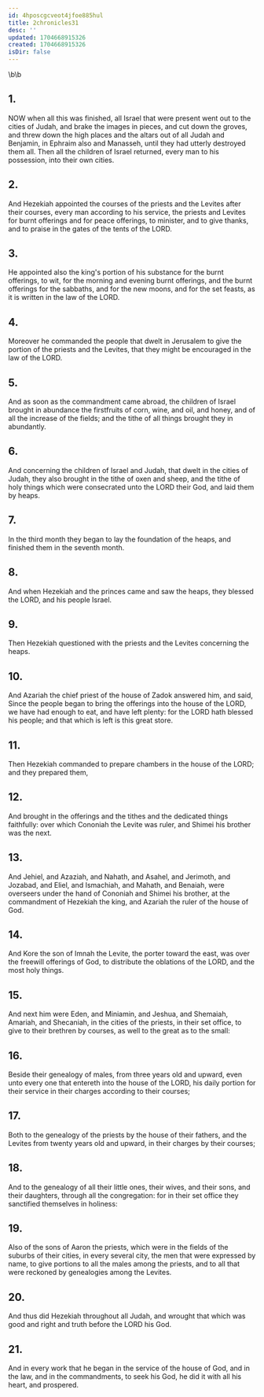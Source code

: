 ```yaml
---
id: 4hposcgcveot4jfoe885hul
title: 2chronicles31
desc: ''
updated: 1704668915326
created: 1704668915326
isDir: false
---
```

\b\b
## 1.
NOW when all this was finished, all Israel that were present went out to the cities of Judah, and brake the images in pieces, and cut down the groves, and threw down the high places and the altars out of all Judah and Benjamin, in Ephraim also and Manasseh, until they had utterly destroyed them all.  Then all the children of Israel returned, every man to his possession, into their own cities.
## 2.
And Hezekiah appointed the courses of the priests and the Levites after their courses, every man according to his service, the priests and Levites for burnt offerings and for peace offerings, to minister, and to give thanks, and to praise in the gates of the tents of the LORD.
## 3.
He appointed also the king's portion of his substance for the burnt offerings, to wit, for the morning and evening burnt offerings, and the burnt offerings for the sabbaths, and for the new moons, and for the set feasts, as it is written in the law of the LORD.
## 4.
Moreover he commanded the people that dwelt in Jerusalem to give the portion of the priests and the Levites, that they might be encouraged in the law of the LORD.
## 5.
And as soon as the commandment came abroad, the children of Israel brought in abundance the firstfruits of corn, wine, and oil, and honey, and of all the increase of the fields; and the tithe of all things brought they in abundantly.
## 6.
And concerning the children of Israel and Judah, that dwelt in the cities of Judah, they also brought in the tithe of oxen and sheep, and the tithe of holy things which were consecrated unto the LORD their God, and laid them by heaps.
## 7.
In the third month they began to lay the foundation of the heaps, and finished them in the seventh month.
## 8.
And when Hezekiah and the princes came and saw the heaps, they blessed the LORD, and his people Israel.
## 9.
Then Hezekiah questioned with the priests and the Levites concerning the heaps.
## 10.
And Azariah the chief priest of the house of Zadok answered him, and said, Since the people began to bring the offerings into the house of the LORD, we have had enough to eat, and have left plenty: for the LORD hath blessed his people; and that which is left is this great store.
## 11.
Then Hezekiah commanded to prepare chambers in the house of the LORD; and they prepared them,
## 12.
And brought in the offerings and the tithes and the dedicated things faithfully: over which Cononiah the Levite was ruler, and Shimei his brother was the next.
## 13.
And Jehiel, and Azaziah, and Nahath, and Asahel, and Jerimoth, and Jozabad, and Eliel, and Ismachiah, and Mahath, and Benaiah, were overseers under the hand of Cononiah and Shimei his brother, at the commandment of Hezekiah the king, and Azariah the ruler of the house of God.
## 14.
And Kore the son of Imnah the Levite, the porter toward the east, was over the freewill offerings of God, to distribute the oblations of the LORD, and the most holy things.
## 15.
And next him were Eden, and Miniamin, and Jeshua, and Shemaiah, Amariah, and Shecaniah, in the cities of the priests, in their set office, to give to their brethren by courses, as well to the great as to the small:
## 16.
Beside their genealogy of males, from three years old and upward, even unto every one that entereth into the house of the LORD, his daily portion for their service in their charges according to their courses;
## 17.
Both to the genealogy of the priests by the house of their fathers, and the Levites from twenty years old and upward, in their charges by their courses;
## 18.
And to the genealogy of all their little ones, their wives, and their sons, and their daughters, through all the congregation: for in their set office they sanctified themselves in holiness:
## 19.
Also of the sons of Aaron the priests, which were in the fields of the suburbs of their cities, in every several city, the men that were expressed by name, to give portions to all the males among the priests, and to all that were reckoned by genealogies among the Levites.
## 20.
And thus did Hezekiah throughout all Judah, and wrought that which was good and right and truth before the LORD his God.
## 21.
And in every work that he began in the service of the house of God, and in the law, and in the commandments, to seek his God, he did it with all his heart, and prospered.
